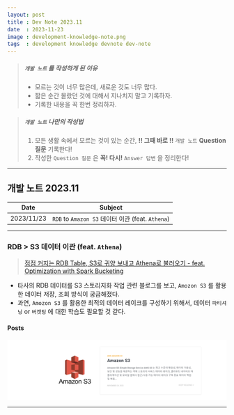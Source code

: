 ```yaml
---
layout: post
title : Dev Note 2023.11
date  : 2023-11-23
image : development-knowledge-note.png
tags  : development knowledge devnote dev-note
---
```


> ##### `개발 노트` 를 작성하게 된 이유 
>- 모르는 것이 너무 많은데, 새로운 것도 너무 많다.
>- 짧은 순간 몰랐던 것에 대해서 지나치지 말고 기록하자.
>- 기록한 내용을 꼭 한번 정리하자.

> ##### `개발 노트` 나만의 작성법
>1. 모든 생활 속에서 모르는 것이 있는 순간, **!! 그때 바로 !!** `개발 노트` **Question 질문** 기록한다!
>2. 작성한 `Question 질문` 은 **꼭! 다시!** `Answer 답변` 을 정리한다!

---

## 개발 노트 2023.11

| Date | Subject |
| :---: | --- |
| 2023/11/23 | `RDB` to `Amazon S3` 데이터 이관 (feat. `Athena`) |

---

### RDB > S3 데이터 이관 (feat. `Athena`)

> [점점 커지는 RDB Table, S3로 귀양 보내고 Athena로 불러오기 - feat. Optimization with Spark Bucketing](https://blog.banksalad.com/tech/data-optimization-with-bucketing/)

- 타사의 RDB 데이터를 S3 스토리지화 작업 관련 블로그를 보고, `Amozon S3` 를 활용한 데이터 저장, 조회 방식이 궁금해졌다.
- 과연, `Amozon S3` 를 활용한 최적의 데이터 레이크를 구성하기 위해서, 데이터 `파티셔닝` or `버켓팅` 에 대한 학습도 필요할 것 같다.

#### Posts

[![Amazon S3](/images/amazon_s3_post.png)](/2023/11/29/AWS-s3)


---
